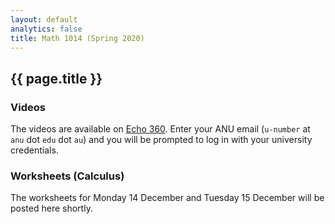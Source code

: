 ```yaml
---
layout: default
analytics: false
title: Math 1014 (Spring 2020)
---
```


## {{ page.title }}

### Videos
The videos are available on [Echo 360](https://echo360.org.au/). Enter your ANU email (`u-number` at `anu` dot `edu` dot `au`) and you will be prompted to log in with your university credentials.

### Worksheets (Calculus)
The worksheets for Monday 14 December and Tuesday 15 December will be posted here shortly.
